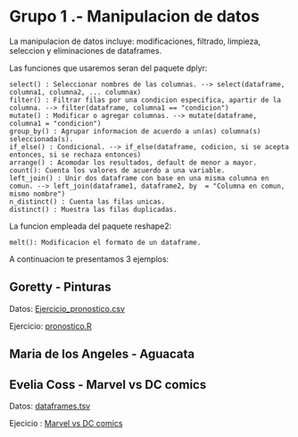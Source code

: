 # Grupo 1 .- Manipulacion de datos 

La manipulacion de datos incluye: modificaciones, filtrado, limpieza, seleccion y eliminaciones de dataframes.

Las funciones que usaremos seran del paquete dplyr:

```
select() : Seleccionar nombres de las columnas. --> select(dataframe, columna1, columna2, ... columnax)
filter() : Filtrar filas por una condicion especifica, apartir de la columna. --> filter(dataframe, columna1 == "condicion")
mutate() : Modificar o agregar columnas. --> mutate(dataframe, columna1 = "condicion")
group_by() : Agrupar informacion de acuerdo a un(as) columna(s) seleccionada(s). 
if_else() : Condicional. --> if_else(dataframe, codicion, si se acepta entonces, si se rechaza entonces)
arrange() : Acomodar los resultados, default de menor a mayor.
count(): Cuenta los valores de acuerdo a una variable.
left_join() : Unir dos dataframe con base en una misma columna en comun. --> left_join(dataframe1, dataframe2, by  = "Columna en comun, mismo nombre")
n_distinct() : Cuenta las filas unicas.
distinct() : Muestra las filas duplicadas.
```

La funcion empleada del paquete reshape2:

```
melt(): Modificacion el formato de un dataframe.
```

A continuacion te presentamos 3 ejemplos:

## Goretty - Pinturas

Datos: [Ejercicio_pronostico.csv](https://github.com/R-Ladies-Morelia/limpieza_datos/blob/51be679427e00a06f5bbb98798ca192a9cdb9139/Ejercicio_pronostico.csv)

Ejercicio: [pronostico.R](https://github.com/R-Ladies-Morelia/limpieza_datos/blob/15004be493557153ffd799a572a5b3ef925507bd/pronostico.R)

## Maria de los Angeles - Aguacata


## Evelia Coss - Marvel vs DC comics

Datos: [dataframes.tsv](https://github.com/EveliaCoss/Rladies-Morelia/tree/main/G1_AnalisisDeDatos/Parte1_Marvel_vs_DCcomics/data)

Ejecicio :  [Marvel vs DC comics](https://github.com/EveliaCoss/Rladies-Morelia/tree/main/G1_AnalisisDeDatos/Parte1_Marvel_vs_DCcomics)



